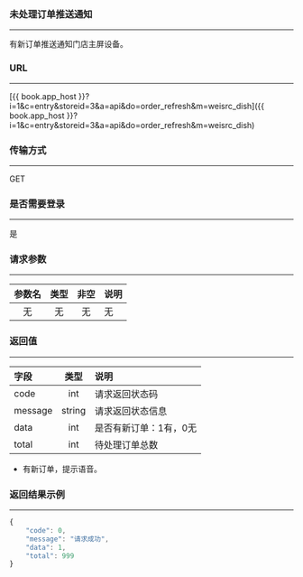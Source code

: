 ### 未处理订单推送通知

---

有新订单推送通知门店主屏设备。

### URL

---

[{{ book.app_host }}?i=1&c=entry&storeid=3&a=api&do=order_refresh&m=weisrc_dish]({{ book.app_host }}?i=1&c=entry&storeid=3&a=api&do=order_refresh&m=weisrc_dish)


### 传输方式

---

GET

### 是否需要登录

---

是


### 请求参数

---

| 参数名 | 类型 | 非空 | 说明 |
| :---: | :---: | :---: | :--- |
| 无 | 无 | 无 | 无 |


### 返回值

---

| 字段 | 类型 | 说明 |
| :--- | :---: | :--- |
| code | int | 请求返回状态码 |
| message | string | 请求返回状态信息 |
| data | int | 是否有新订单：1有，0无 |
| total | int | 待处理订单总数 |

- 有新订单，提示语音。

### 返回结果示例

---

``` js
{
    "code": 0,
    "message": "请求成功",
    "data": 1,
    "total": 999
}
```